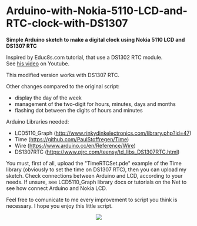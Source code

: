 # Arduino-with-Nokia-5110-LCD-and-RTC-clock-with-DS1307
<b>Simple Arduino sketch to make  a digital clock using Nokia 5110 LCD and DS1307 RTC</b>

Inspired by Educ8s.com tutorial, that use a DS1302 RTC module. 
<br>
See <a href="https://youtu.be/pN59R0eoXUQ" target="_blank">his video</a> on Youtube.

This modified version works with DS1307 RTC.

Other changes compared to the original script:
- display the day of the week
- management of the two-digit for hours, minutes, days and months
- flashing dot between the digits of hours and minutes

Arduino Libraries needed:
 - LCD5110_Graph (http://www.rinkydinkelectronics.com/library.php?id=47)
 - Time (https://github.com/PaulStoffregen/Time)
 - Wire (https://www.arduino.cc/en/Reference/Wire)
 - DS1307RTC (https://www.pjrc.com/teensy/td_libs_DS1307RTC.html)

You must, first of all, upload the "TimeRTCSet.pde" example of the Time library (obviously to set the time on DS1307 RTC), then you can upload my sketch.
Check connections between Arduino and LCD, according to your needs. 
If unsure, see LCD5110_Graph library docs or tutorials on the Net to see how connect Arduino and Nokia LCD.

Feel free to comunicate to me every improvement to script you think is necessary.
I hope you enjoy this little script.

<div align="center">
<a href="http://wtfpl.net" target"_blank"><img src="http://www.wtfpl.net/wp-content/uploads/2012/12/wtfpl-badge-1.png"></a>
</div>
